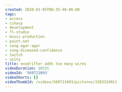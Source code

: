 ```yaml
---
created: 2020-01-05T00:35:48-06:00
tags:
- access
- csharp
- development
- fl-studio
- music-production
- paint.net
- song-agar-agar
- song-diseased-confidence
- twitch
- unity
title: exodrifter adds too many wires
videoDuration: 10331
videoId: '569721093'
videoShorts: []
videoThumbId: /videos/569721093/pictures/1583324911
---
```

